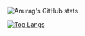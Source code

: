 ![Anurag's GitHub stats](https://github-readme-stats.vercel.app/api?username=Leonardo-shitp&show_icons=true&theme=dark)

[![Top Langs](https://github-readme-stats.vercel.app/api/top-langs/?username=Leonardo-shitp&layout=compact)](https://github.com/Leonardo-shitp/github-readme-stats)
